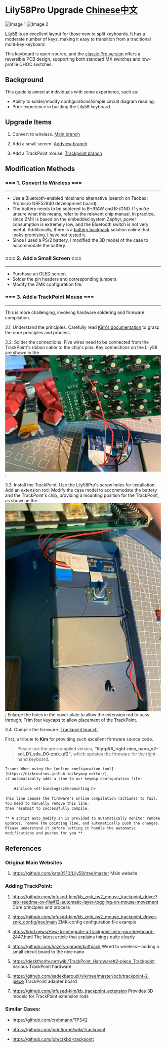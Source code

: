 # Lily58Pro Upgrade [Chinese中文](https://github.com/thinkahead123/lily58-zmk-config/blob/main/Readme.zh.md)

![Image 1](https://github.com/thinkahead123/lily58-zmk-config/blob/main/refers/IMG_0068.png)
![Image 2](https://github.com/thinkahead123/lily58-zmk-config/blob/main/refers/IMG_0069.png)

[Lily58](https://github.com/kata0510/Lily58/tree/master) is an excellent layout for those new to split keyboards. It has a moderate number of keys, making it easy to transition from a traditional multi-key keyboard.

This keyboard is open-source, and the [classic Pro version](https://github.com/kata0510/Lily58/tree/master/Pro/PCB) offers a reversible PCB design, supporting both standard MX switches and low-profile CHOC switches.

## Background
This guide is aimed at individuals with some experience, such as:
- Ability to solder/modify configurations/simple circuit diagram reading.
- Prior experience in building the Lily58 keyboard.

## Upgrade Items

1. Convert to wireless. [Main branch](https://github.com/thinkahead123/lily58-zmk-config/tree/main)

2. Add a small screen. [Addview branch](https://github.com/thinkahead123/lily58-zmk-config/tree/addview)

3. Add a TrackPoint mouse. [Trackpoint branch](https://github.com/thinkahead123/lily58-zmk-config/tree/trackpoint)

## Modification Methods

### === 1. Convert to Wireless ===  

---

* Use a Bluetooth-enabled nice!nano alternative (search on Taobao: Promicro NRF52840 development board).
* The battery needs to be soldered to B+/RAW and B-/GND. If you're unsure what this means, refer to the relevant chip manual.
  In practice, since ZMK is based on the embedded system Zephyr, power consumption is extremely low, and the Bluetooth switch is not very useful.
  Additionally, there is a [battery backpack](https://github.com/hazels-garage/battpack) solution online that looks promising. I have not tested it.
* Since I used a PS/2 battery, I modified the 3D model of the case to accommodate the battery.

### === 2. Add a Small Screen ===  

---

* Purchase an OLED screen.
* Solder the pin headers and corresponding jumpers.
* Modify the ZMK configuration file.

### === 3. Add a TrackPoint Mouse ===  

---

   This is more challenging, involving hardware soldering and firmware compilation.
   
   3.1. Understand the principles.
         Carefully read [Kim's documentation](https://github.com/infused-kim/kb_zmk_ps2_mouse_trackpoint_driver?tab=readme-ov-file#12-automatic-layer-toggling-on-mouse-movement) to grasp the core principles and process.
         
   3.2. Solder the connections.
         Five wires need to be connected from the TrackPoint's ribbon cable to the chip's pins. Key connections on the Lily58 are shown in the ![connection diagram](https://github.com/thinkahead123/lily58-zmk-config/blob/main/refers/board-link-tp.png).
		
   3.3. Install the TrackPoint.
         Use the Lily58Pro's screw holes for installation;
         Add an extension rod;
         Modify the case model to accommodate the battery and the TrackPoint's chip, providing a mounting position for the TrackPoint, as shown in the ![image](https://github.com/thinkahead123/lily58-zmk-config/blob/main/refers/installtp1.png);
         Enlarge the holes in the cover plate to allow the extension rod to pass through;
         Trim four keycaps to allow placement of the TrackPoint.
  		
  
   3.4. Compile the firmware. [Trackpoint branch](https://github.com/thinkahead123/lily58-zmk-config/tree/trackpoint)
  
First, a tribute to **Kim** for providing such excellent firmware source code.
	
> Please use the pre-compiled version, **"lilytp58_right-nice\_nano\_v2-scl\_D1\_sda_D0-zmk.uf2"**, which updates the firmware for the right-hand keyboard.

	Issue: When using the [online configuration tool](https://nickcoutsos.github.io/keymap-editor/),
	it automatically adds a line to our keymap configuration file:
	
		#include <dt-bindings/zmk/pointing.h>
			
	This line causes the firmware's online compilation (actions) to fail. You need to manually remove this line,
	then resubmit to successfully compile.
	
	** A script auto_modify.sh is provided to automatically monitor remote updates, remove the pointing line, and automatically push the changes. Please understand it before letting it handle the automatic modifications and pushes for you.**
	

## References

### Original Main Websites  

1. https://github.com/kata0510/Lily58/tree/master  Main website
  

### Adding TrackPoint:

1. https://github.com/infused-kim/kb_zmk_ps2_mouse_trackpoint_driver?tab=readme-ov-file#12-automatic-layer-toggling-on-mouse-movement  Core principles and process

2. https://github.com/infused-kim/kb_zmk_ps2_mouse_trackpoint_driver-zmk_config/tree/main  ZMK-config configuration file example

3. https://kbd.news/How-to-integrate-a-trackpoint-into-your-keyboard-2447.html  The latest article that explains things quite clearly

4. https://github.com/hazels-garage/battpack  Wired to wireless—adding a small circuit board to the nice nano

5. https://deskthority.net/wiki/TrackPoint_Hardware#2-piece_Trackpoint  Various TrackPoint hardware

6. https://github.com/sadekbaroudi/vik/tree/master/pcb/trackpoint-2-piece  TrackPoint adapter board

7. https://github.com/infused-kim/kb_trackpoint_extension  Provides 3D models for TrackPoint extension rods

### Similar Cases:

* https://github.com/crehmann/TPS42

* https://github.com/joric/jorne/wiki/Trackpoint

* https://github.com/joh/crkbd-trackpoint